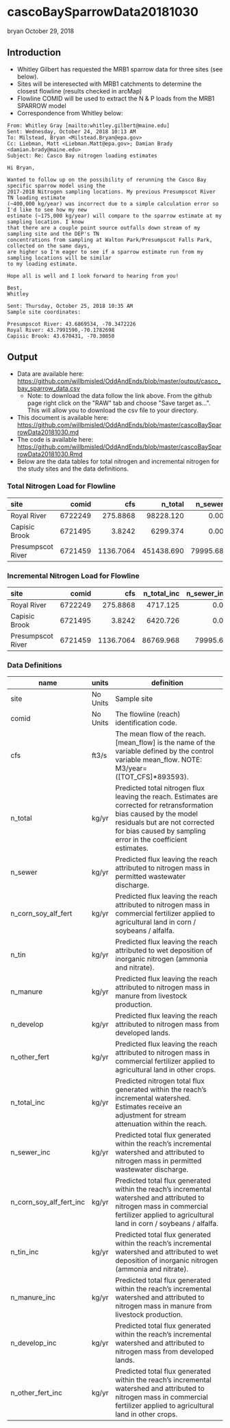 cascoBaySparrowData20181030
================
bryan
October 29, 2018

Introduction
------------

-   Whitley Gilbert has requested the MRB1 sparrow data for three sites (see below).
-   Sites will be interesected with MRB1 catchments to determine the closest flowline (results checked in arcMap)
-   Flowline COMID will be used to extract the N & P loads from the MRB1 SPARROW model
-   Correspondence from Whitley below:

<!-- -->

    From: Whitley Gray [mailto:whitley.gilbert@maine.edu] 
    Sent: Wednesday, October 24, 2018 10:13 AM
    To: Milstead, Bryan <Milstead.Bryan@epa.gov>
    Cc: Liebman, Matt <Liebman.Matt@epa.gov>; Damian Brady <damian.brady@maine.edu>
    Subject: Re: Casco Bay nitrogen loading estimates
     
    Hi Bryan,
     
    Wanted to follow up on the possibility of rerunning the Casco Bay specific sparrow model using the 
    2017-2018 Nitrogen sampling locations. My previous Presumpscot River TN loading estimate 
    (~400,000 kg/year) was incorrect due to a simple calculation error so I'd like to see how my new 
    estimate (~175,000 kg/year) will compare to the sparrow estimate at my sampling location. I know 
    that there are a couple point source outfalls down stream of my sampling site and the DEP's TN 
    concentrations from sampling at Walton Park/Presumpscot Falls Park, collected on the same days, 
    are higher so I'm eager to see if a sparrow estimate run from my sampling locations will be similar 
    to my loading estimate.
     
    Hope all is well and I look forward to hearing from you!
     
    Best,
    Whitley

    Sent: Thursday, October 25, 2018 10:35 AM
    Sample site coordinates:

    Presumpscot River: 43.6869534, -70.3472226
    Royal River: 43.7991590,-70.1782698
    Capisic Brook: 43.670431, -70.30850

Output
------

-   Data are available here: <https://github.com/willbmisled/OddAndEnds/blob/master/output/casco_bay_sparrow_data.csv>
    -   Note: to download the data follow the link above. From the github page right click on the "RAW" tab and choose "Save target as...". This will allow you to download the csv file to your directory.
-   This document is available here: <https://github.com/willbmisled/OddAndEnds/blob/master/cascoBaySparrowData20181030.md>
-   The code is available here: <https://github.com/willbmisled/OddAndEnds/blob/master/cascoBaySparrowData20181030.Rmd>
-   Below are the data tables for total nitrogen and incremental nitrogen for the study sites and the data definitions.

### Total Nitrogen Load for Flowline

| site              |    comid|        cfs|    n\_total|  n\_sewer|  n\_corn\_soy\_alf\_fert|       n\_tin|    n\_manure|  n\_develop|  n\_other\_fert|
|:------------------|--------:|----------:|-----------:|---------:|------------------------:|------------:|------------:|-----------:|---------------:|
| Royal River       |  6722249|   275.8868|   98228.120|      0.00|              5454.122457|   30218.1993|   7081.34693|   43992.547|      11481.9042|
| Capisic Brook     |  6721495|     3.8242|    6299.374|      0.00|                 5.246544|     460.2377|     10.31095|    5808.964|         14.6148|
| Presumpscot River |  6721459|  1136.7064|  451438.690|  79995.68|             14074.922239|  136199.9859|  13572.56019|  180752.891|      26842.6526|

### Incremental Nitrogen Load for Flowline

| site              |    comid|        cfs|  n\_total\_inc|  n\_sewer\_inc|  n\_corn\_soy\_alf\_fert\_inc|  n\_tin\_inc|  n\_manure\_inc|  n\_develop\_inc|  n\_other\_fert\_inc|
|:------------------|--------:|----------:|--------------:|--------------:|-----------------------------:|------------:|---------------:|----------------:|--------------------:|
| Royal River       |  6722249|   275.8868|       4717.125|           0.00|                     21.534475|     524.6902|        34.26568|         4076.648|             59.98655|
| Capisic Brook     |  6721495|     3.8242|       6420.726|           0.00|                      5.347613|     469.1037|        10.50958|         5920.868|             14.89634|
| Presumpscot River |  6721459|  1136.7064|      86769.968|       79995.68|                     10.630866|     517.0644|        19.12450|         6197.857|             29.61340|

### Data Definitions

<table style="width:100%;">
<colgroup>
<col width="28%" />
<col width="10%" />
<col width="61%" />
</colgroup>
<thead>
<tr class="header">
<th>name</th>
<th>units</th>
<th>definition</th>
</tr>
</thead>
<tbody>
<tr class="odd">
<td>site</td>
<td>No Units</td>
<td>Sample site</td>
</tr>
<tr class="even">
<td>comid</td>
<td>No Units</td>
<td>The flowline (reach) identification code.</td>
</tr>
<tr class="odd">
<td>cfs</td>
<td>ft3/s</td>
<td>The mean flow of the reach. [mean_flow] is the name of the variable defined by the control variable mean_flow. NOTE: M3/year=([TOT_CFS]*893593).</td>
</tr>
<tr class="even">
<td>n_total</td>
<td>kg/yr</td>
<td>Predicted total nitrogen flux leaving the reach. Estimates are corrected for retransformation bias caused by the model residuals but are not corrected for bias caused by sampling error in the coefficient estimates.</td>
</tr>
<tr class="odd">
<td>n_sewer</td>
<td>kg/yr</td>
<td>Predicted flux leaving the reach attributed to nitrogen mass in permitted wastewater discharge.</td>
</tr>
<tr class="even">
<td>n_corn_soy_alf_fert</td>
<td>kg/yr</td>
<td>Predicted flux leaving the reach attributed to nitrogen mass in commercial fertilizer applied to agricultural land in corn / soybeans / alfalfa.</td>
</tr>
<tr class="odd">
<td>n_tin</td>
<td>kg/yr</td>
<td>Predicted flux leaving the reach attributed to wet deposition of inorganic nitrogen (ammonia and nitrate).</td>
</tr>
<tr class="even">
<td>n_manure</td>
<td>kg/yr</td>
<td>Predicted flux leaving the reach attributed to nitrogen mass in manure from livestock production.</td>
</tr>
<tr class="odd">
<td>n_develop</td>
<td>kg/yr</td>
<td>Predicted flux leaving the reach attributed to nitrogen mass from developed lands.</td>
</tr>
<tr class="even">
<td>n_other_fert</td>
<td>kg/yr</td>
<td>Predicted flux leaving the reach attributed to nitrogen mass in commercial fertilizer applied to agricultural land in other crops.</td>
</tr>
<tr class="odd">
<td>n_total_inc</td>
<td>kg/yr</td>
<td>Predicted nitrogen total flux generated within the reach’s incremental watershed. Estimates receive an adjustment for stream attenuation within the reach.</td>
</tr>
<tr class="even">
<td>n_sewer_inc</td>
<td>kg/yr</td>
<td>Predicted total flux generated within the reach’s incremental watershed and attributed to nitrogen mass in permitted wastewater discharge.</td>
</tr>
<tr class="odd">
<td>n_corn_soy_alf_fert_inc</td>
<td>kg/yr</td>
<td>Predicted total flux generated within the reach’s incremental watershed and attributed to nitrogen mass in commercial fertilizer applied to agricultural land in corn / soybeans / alfalfa.</td>
</tr>
<tr class="even">
<td>n_tin_inc</td>
<td>kg/yr</td>
<td>Predicted total flux generated within the reach’s incremental watershed and attributed to wet deposition of inorganic nitrogen (ammonia and nitrate).</td>
</tr>
<tr class="odd">
<td>n_manure_inc</td>
<td>kg/yr</td>
<td>Predicted total flux generated within the reach’s incremental watershed and attributed to nitrogen mass in manure from livestock production.</td>
</tr>
<tr class="even">
<td>n_develop_inc</td>
<td>kg/yr</td>
<td>Predicted total flux generated within the reach’s incremental watershed and attributed to nitrogen mass from developed lands.</td>
</tr>
<tr class="odd">
<td>n_other_fert_inc</td>
<td>kg/yr</td>
<td>Predicted total flux generated within the reach’s incremental watershed and attributed to nitrogen mass in commercial fertilizer applied to agricultural land in other crops.</td>
</tr>
</tbody>
</table>
